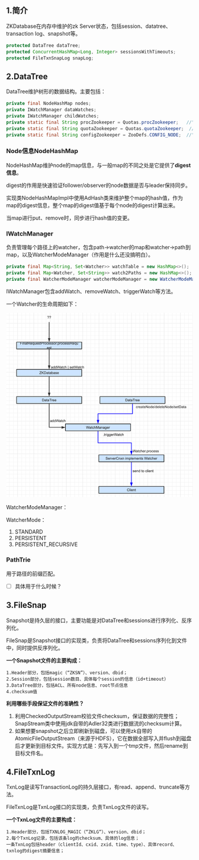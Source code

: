 

## 1.简介

ZKDatabase在内存中维护的zk Server状态，包括session、datatree、transaction log、snapshot等。

```java
protected DataTree dataTree;
protected ConcurrentHashMap<Long, Integer> sessionsWithTimeouts;
protected FileTxnSnapLog snapLog;
```

## 2.DataTree

DataTree维护树形的数据结构。主要包括：

```java
private final NodeHashMap nodes;
private IWatchManager dataWatches;
private IWatchManager childWatches;
private static final String procZookeeper = Quotas.procZookeeper;   //"/zookeeper"目录
private static final String quotaZookeeper = Quotas.quotaZookeeper;  //"/zookeeper/quota"目录
private static final String configZookeeper = ZooDefs.CONFIG_NODE;  //"/zookeeper/config"目录
```

### Node信息NodeHashMap

NodeHashMap维护node的map信息，与一般map的不同之处是它提供了**digest信息**。

digest的作用是快速验证follower/observer的node数据是否与leader保持同步。

实现类NodeHashMapImpl中使用AdHash类来维护整个map的hash值，作为map的digest信息，整个map的digest值基于每个node的digest计算出来。

当map进行put、remove时，同步进行hash值的变更。

### IWatchManager

负责管理每个路径上的watcher，包含path→watcher的map和watcher→path到map，以及WatcherModeManager（作用是什么还没搞明白）。

```java
private final Map<String, Set<Watcher>> watchTable = new HashMap<>();
private final Map<Watcher, Set<String>> watch2Paths = new HashMap<>();
private final WatcherModeManager watcherModeManager = new WatcherModeManager();
```

IWatchManager包含addWatch、removeWatch、triggerWatch等方法。

一个Watcher的生命周期如下：

![](https://raw.githubusercontent.com/rainsbaby/notebook/master/imgs/zk/zk_server_watcher.png)



WatcherModeManager：

WatcherMode：

1. STANDARD
2. PERSISTENT
3. PERSISTENT_RECURSIVE

### PathTrie

用于路径的前缀匹配。

- [ ]  具体用于什么时候？

## 3.FileSnap

Snapshot是持久层的接口，主要功能是对DataTree和sessions进行序列化、反序列化。

FileSnap是Snapshot接口的实现类，负责将DataTree和sessions序列化到文件中，同时提供反序列化。

**一个Snapshot文件的主要构成：**

```
1.Header部分，包括magic（“ZKSN”）、version、dbid；
2.Session部分，包括session数目、具体每个session的信息（id+timeout）
3.DataTree部分，包括ACL、所有node信息、root节点信息
4.checksum值
```

**利用哪些手段保证文件的准确性？**

1. 利用CheckedOutputStream校验文件checksum，保证数据的完整性；SnapStream类中使用jdk自带的Adler32类进行数据流的checksum计算。
2. 如果想要snapshot之后立即刷新到磁盘，可以使用zk自带的AtomicFileOutputStream（来源于HDFS），它在数据全部写入并flush到磁盘后才更新到目标文件。实现方式是：先写入到一个tmp文件，然后rename到目标文件名。

## 4.FileTxnLog

TxnLog是读写TransactionLog的持久层接口，有read、append、truncate等方法。

FileTxnLog是TxnLog接口的实现类，负责TxnLog文件的读写。

**一个TxnLog文件的主要构成：**

```
1.Header部分，包括TXNLOG_MAGIC（“ZKLG“）、version、dbid；
2.每个TxnLog记录，包括该条log的checksum、具体的log信息；
一条TxnLog包括header（clientId、cxid、zxid、time、type）、具体record、txnlog的digest摘要信息；
```